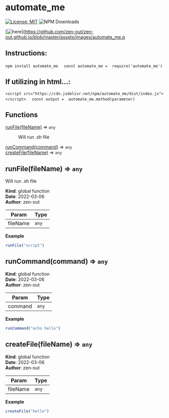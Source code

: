 # automate_me
[![License: MIT](https://img.shields.io/badge/License-MIT-yellow.svg)](https://opensource.org/licenses/MIT)
![NPM Downloads](https://img.shields.io/npm/dw/automate_me)

[![here](https://github.com/zen-out/zen-out.github.io/blob/master/assets/images/automate_me.png)](https://github.com/zen-out/zen-out.github.io/blob/master/assets/images/automate_me.p

## Instructions: 
```npm install automate_me ``` 
 ``` const automate_me =  require('automate_me')```

## If utilizing in html...: 
```<script src="https://cdn.jsdelivr.net/npm/automate_me/dist/index.js"></script> ``` 
 ``` const output =  automate_me.method(parameter)```

## Functions

<dl>
<dt><a href="#runFile">runFile(fileName)</a> ⇒ <code>any</code></dt>
<dd><p>Will run .sh file</p>
</dd>
<dt><a href="#runCommand">runCommand(command)</a> ⇒ <code>any</code></dt>
<dd></dd>
<dt><a href="#createFile">createFile(fileName)</a> ⇒ <code>any</code></dt>
<dd></dd>
</dl>

<a name="runFile"></a>

## runFile(fileName) ⇒ <code>any</code>
Will run .sh file

**Kind**: global function  
**Date**: 2022-03-06  
**Author**: zen-out  

| Param    | Type             |
|----------|------------------|
| fileName | <code>any</code> |

**Example**  
```js
runFile("script")
```
<a name="runCommand"></a>

## runCommand(command) ⇒ <code>any</code>
**Kind**: global function  
**Date**: 2022-03-06  
**Author**: zen-out  

| Param   | Type             |
|---------|------------------|
| command | <code>any</code> |

**Example**  
```js
runCommand("echo hello")
```
<a name="createFile"></a>

## createFile(fileName) ⇒ <code>any</code>
**Kind**: global function  
**Date**: 2022-03-06  
**Author**: zen-out  

| Param    | Type             |
|----------|------------------|
| fileName | <code>any</code> |

**Example**  
```js
createFile("hello")
```